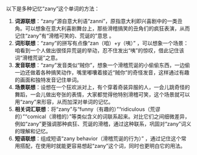 以下是多种记忆“zany”这个单词的方法：
1. **词源联想**：“zany”源自意大利语“zanni”，原指意大利即兴喜剧中的一类丑角。可以想象在意大利喜剧舞台上，那些滑稽搞笑的丑角们的疯狂表演，从而记住“zany”有“滑稽可笑的、荒诞的”意思 。
2. **词形联想**：“zany”的拼写有点像“zan（咱）+y（咦）” ，可以想象一个场景：咱看到一个人做出很怪异荒诞的举动，忍不住发出“咦”的惊叹，借此记住该词“滑稽荒诞”之意。
3. **发音联想**：“zany”发音类似“贼你”，想象一个滑稽荒诞的小偷偷东西，一边偷一边还做着各种搞笑动作，嘴里嘟囔着接近“贼你”的奇怪发音，这样通过有趣的画面和独特发音记住单词。
4. **场景联想**：设想在一个狂欢派对上，有个穿着奇装异服的人，一会儿跳奇怪的舞蹈，一会儿做出夸张的表情，大家都觉得他特别滑稽可笑，这个场景就可以用“zany”来形容，从而加深对单词的记忆。 
5. **相关词汇联想**：将“zany”与“funny（有趣的）”“ridiculous（荒谬的）”“comical（滑稽的）”等类似含义的词联系起来。对比它们之间细微差异，例如“zany”更强调那种疯狂、荒诞的滑稽，通过这种联系，巩固对“zany”词义的理解和记忆。 
6. **短语联想**：组成短语“zany behavior（滑稽荒诞的行为）” ，通过记住这个常用搭配，在使用时就能更容易想起“zany”这个词，同时也更明白它的用法。 